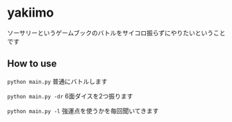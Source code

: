 # yakiimo
ソーサリーというゲームブックのバトルをサイコロ振らずにやりたいということです

## How to use

`python main.py`
普通にバトルします

`python main.py -dr`
6面ダイスを2つ振ります

`python main.py -l`
強運点を使うかを毎回聞いてきます
